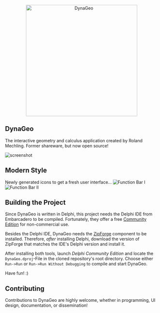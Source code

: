 
<div align="center">
  <p>
    <a href="http://www.dynageo.de/index.html"><img src="https://user-images.githubusercontent.com/15887026/113513681-3816f500-956b-11eb-9d58-8f44ed041045.png" width="367" alt="DynaGeo" /></a>
  </p>
</div>


## DynaGeo

The interactive geometry and calculus application created by Roland Mechling.
Former shareware, but now open source!

![screenshot](https://user-images.githubusercontent.com/15887026/113513409-e7eb6300-9569-11eb-98f7-a577036411ea.png)

## Modern Style
Newly generated icons to get a fresh user interface...
![Function Bar I](https://user-images.githubusercontent.com/92045664/140651709-c429cd4d-9caa-4f16-9b9a-0eed21a158c1.png)
![Function Bar II](https://user-images.githubusercontent.com/92045664/140651714-b796a1f0-2858-4757-9b11-0b7765ca4fa4.png)



## Building the Project

Since DynaGeo is written in Delphi, this project needs the Delphi IDE from Embarcadero to be compiled.
Fortunately, they offer a free [Community Edition](https://www.embarcadero.com/free-tools?aldSet=en-GB) for non-commercial use.

Besides the Delphi IDE, DynaGeo needs the [ZipForge](https://componentace.com/download/download.php?editionid=12) component to be installed.
Therefore, _after_ installing Delphi, download the version of ZipForge that matches the IDE's Delphi version and install it.

After installing both tools, launch _Delphi Community Edition_ and locate the `DynaGeo.dproj`-File in the cloned repository's root directory.
Choose either `Run->Run` or `Run->Run Without Debugging` to compile and start DynaGeo.

Have fun! :)


## Contributing

Contributions to DynaGeo are highly welcome, whether in programming, UI design, documentation, or dissemination!
